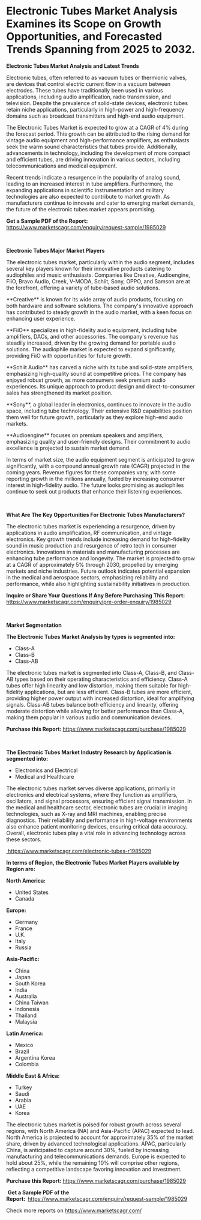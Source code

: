<p><h1>Electronic Tubes Market Analysis Examines its Scope on Growth Opportunities, and Forecasted Trends Spanning from 2025 to 2032.</h1></p><p><strong>Electronic Tubes Market Analysis and Latest Trends</strong></p>
<p><p>Electronic tubes, often referred to as vacuum tubes or thermionic valves, are devices that control electric current flow in a vacuum between electrodes. These tubes have traditionally been used in various applications, including audio amplification, radio transmission, and television. Despite the prevalence of solid-state devices, electronic tubes retain niche applications, particularly in high-power and high-frequency domains such as broadcast transmitters and high-end audio equipment.</p><p>The Electronic Tubes Market is expected to grow at a CAGR of 4% during the forecast period. This growth can be attributed to the rising demand for vintage audio equipment and high-performance amplifiers, as enthusiasts seek the warm sound characteristics that tubes provide. Additionally, advancements in technology, including the development of more compact and efficient tubes, are driving innovation in various sectors, including telecommunications and medical equipment.</p><p>Recent trends indicate a resurgence in the popularity of analog sound, leading to an increased interest in tube amplifiers. Furthermore, the expanding applications in scientific instrumentation and military technologies are also expected to contribute to market growth. As manufacturers continue to innovate and cater to emerging market demands, the future of the electronic tubes market appears promising.</p></p>
<p><strong>Get a Sample PDF of the Report:&nbsp;</strong> <a href="https://www.marketscagr.com/enquiry/request-sample/1985029?utm_campaign=2998&utm_medium=2&utm_source=Github&utm_content=ia&utm_term=06042025&utm_id=electronic-tubes">https://www.marketscagr.com/enquiry/request-sample/1985029</a></p>
<p>&nbsp;</p>
<p><strong>Electronic Tubes Major Market Players</strong></p>
<p><p>The electronic tubes market, particularly within the audio segment, includes several key players known for their innovative products catering to audiophiles and music enthusiasts. Companies like Creative, Audioengine, FiiO, Bravo Audio, Creek, V-MODA, Schiit, Sony, OPPO, and Samson are at the forefront, offering a variety of tube-based audio solutions.</p><p>**Creative** is known for its wide array of audio products, focusing on both hardware and software solutions. The company's innovative approach has contributed to steady growth in the audio market, with a keen focus on enhancing user experience.</p><p>**FiiO** specializes in high-fidelity audio equipment, including tube amplifiers, DACs, and other accessories. The company's revenue has steadily increased, driven by the growing demand for portable audio solutions. The audiophile market is expected to expand significantly, providing FiiO with opportunities for future growth.</p><p>**Schiit Audio** has carved a niche with its tube and solid-state amplifiers, emphasizing high-quality sound at competitive prices. The company has enjoyed robust growth, as more consumers seek premium audio experiences. Its unique approach to product design and direct-to-consumer sales has strengthened its market position.</p><p>**Sony**, a global leader in electronics, continues to innovate in the audio space, including tube technology. Their extensive R&D capabilities position them well for future growth, particularly as they explore high-end audio markets.</p><p>**Audioengine** focuses on premium speakers and amplifiers, emphasizing quality and user-friendly designs. Their commitment to audio excellence is projected to sustain market demand.</p><p>In terms of market size, the audio equipment segment is anticipated to grow significantly, with a compound annual growth rate (CAGR) projected in the coming years. Revenue figures for these companies vary, with some reporting growth in the millions annually, fueled by increasing consumer interest in high-fidelity audio. The future looks promising as audiophiles continue to seek out products that enhance their listening experiences.</p></p>
<p>&nbsp;</p>
<p><strong>What Are The Key Opportunities For Electronic Tubes Manufacturers?</strong></p>
<p><p>The electronic tubes market is experiencing a resurgence, driven by applications in audio amplification, RF communication, and vintage electronics. Key growth trends include increasing demand for high-fidelity sound in music production and resurgence of retro tech in consumer electronics. Innovations in materials and manufacturing processes are enhancing tube performance and longevity. The market is projected to grow at a CAGR of approximately 5% through 2030, propelled by emerging markets and niche industries. Future outlook indicates potential expansion in the medical and aerospace sectors, emphasizing reliability and performance, while also highlighting sustainability initiatives in production.</p></p>
<p><strong>Inquire or Share Your Questions If Any Before Purchasing This Report:</strong> <a href="https://www.marketscagr.com/enquiry/pre-order-enquiry/1985029?utm_campaign=2998&utm_medium=2&utm_source=Github&utm_content=ia&utm_term=06042025&utm_id=electronic-tubes">https://www.marketscagr.com/enquiry/pre-order-enquiry/1985029</a></p>
<p>&nbsp;</p>
<p><strong>Market Segmentation</strong></p>
<p><strong>The Electronic Tubes Market Analysis by types is segmented into:</strong></p>
<p><ul><li>Class-A</li><li>Class-B</li><li>Class-AB</li></ul></p>
<p><p>The electronic tubes market is segmented into Class-A, Class-B, and Class-AB types based on their operating characteristics and efficiency. Class-A tubes offer high linearity and low distortion, making them suitable for high-fidelity applications, but are less efficient. Class-B tubes are more efficient, providing higher power output with increased distortion, ideal for amplifying signals. Class-AB tubes balance both efficiency and linearity, offering moderate distortion while allowing for better performance than Class-A, making them popular in various audio and communication devices.</p></p>
<p><strong>Purchase this Report:&nbsp;</strong><a href="https://www.marketscagr.com/purchase/1985029?utm_campaign=2998&utm_medium=2&utm_source=Github&utm_content=ia&utm_term=06042025&utm_id=electronic-tubes">https://www.marketscagr.com/purchase/1985029</a></p>
<p>&nbsp;</p>
<p><strong>The Electronic Tubes Market Industry Research by Application is segmented into:</strong></p>
<p><ul><li>Electronics and Electrical</li><li>Medical and Healthcare</li></ul></p>
<p><p>The electronic tubes market serves diverse applications, primarily in electronics and electrical systems, where they function as amplifiers, oscillators, and signal processors, ensuring efficient signal transmission. In the medical and healthcare sector, electronic tubes are crucial in imaging technologies, such as X-ray and MRI machines, enabling precise diagnostics. Their reliability and performance in high-voltage environments also enhance patient monitoring devices, ensuring critical data accuracy. Overall, electronic tubes play a vital role in advancing technology across these sectors.</p></p>
<p><a href="https://www.marketscagr.com/electronic-tubes-r1985029?utm_campaign=2998&utm_medium=2&utm_source=Github&utm_content=ia&utm_term=06042025&utm_id=electronic-tubes">&nbsp;https://www.marketscagr.com/electronic-tubes-r1985029</a></p>
<p><strong>In terms of Region, the Electronic Tubes Market Players available by Region are:</strong></p>
<p>
    <p> <strong> North America: </strong>
        <ul>
            <li>United States</li>
            <li>Canada</li>
        </ul>
        </p> 
    <p> <strong> Europe: </strong>
        <ul>
            <li>Germany</li>
            <li>France</li>
            <li>U.K.</li>
            <li>Italy</li>
            <li>Russia</li>
        </ul>
        </p> 
    <p> <strong> Asia-Pacific: </strong>
        <ul>
            <li>China</li>
            <li>Japan</li>
            <li>South Korea</li>
            <li>India</li>
            <li>Australia</li>
            <li>China Taiwan</li>
            <li>Indonesia</li>
            <li>Thailand</li>
            <li>Malaysia</li>
        </ul>
        </p> 
    <p> <strong> Latin America: </strong>
        <ul>
            <li>Mexico</li>
            <li>Brazil</li>
            <li>Argentina Korea</li>
            <li>Colombia</li>
        </ul>
        </p> 
    <p> <strong> Middle East & Africa: </strong>
        <ul>
            <li>Turkey</li>
            <li>Saudi</li>
            <li>Arabia</li>
            <li>UAE</li>
            <li>Korea</li>
        </ul>
    </p>
    </p>
<p><p>The electronic tubes market is poised for robust growth across several regions, with North America (NA) and Asia-Pacific (APAC) expected to lead. North America is projected to account for approximately 35% of the market share, driven by advanced technological applications. APAC, particularly China, is anticipated to capture around 30%, fueled by increasing manufacturing and telecommunications demands. Europe is expected to hold about 25%, while the remaining 10% will comprise other regions, reflecting a competitive landscape favoring innovation and investment.</p></p>
<p><strong>Purchase this Report: </strong><a href="https://www.marketscagr.com/purchase/1985029?utm_campaign=2998&utm_medium=2&utm_source=Github&utm_content=ia&utm_term=06042025&utm_id=electronic-tubes">https://www.marketscagr.com/purchase/1985029</a></p>
<p>&nbsp;<strong>Get a Sample PDF of the Report:&nbsp;&nbsp;</strong><a href="https://www.marketscagr.com/enquiry/request-sample/1985029?utm_campaign=2998&utm_medium=2&utm_source=Github&utm_content=ia&utm_term=06042025&utm_id=electronic-tubes">https://www.marketscagr.com/enquiry/request-sample/1985029</a></p>
<p><strong></strong></p>
<p>Check more reports on <a href="https://www.marketscagr.com/?utm_campaign=2998&utm_medium=2&utm_source=Github&utm_content=ia&utm_term=06042025&utm_id=electronic-tubes">https://www.marketscagr.com/</a></p>